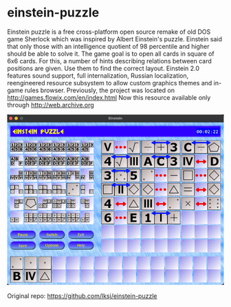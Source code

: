 # einstein-puzzle
Einstein puzzle is a free cross-platform open source remake of old DOS game Sherlock which was inspired by Albert Einstein's puzzle. Einstein said that only those with an intelligence quotient of 98 percentile and higher should be able to solve it.   The game goal is to open all cards in square of 6x6 cards. For this, a number of hints describing relations between card positions are given. Use them to find the correct layout.  Einstein 2.0 features sound support, full internalization, Russian localization, reengineered resource subsystem to allow custom graphics themes and in-game rules browser.   Previously, the project was located on http://games.flowix.com/en/index.html Now this resource available only through http://web.archive.org

![Screenshot](/assets/images/screenshot1.png)

Original repo: https://github.com/lksj/einstein-puzzle
